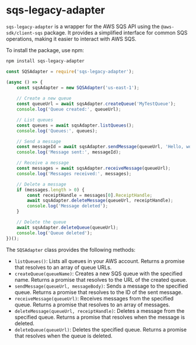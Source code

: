 # sqs-legacy-adapter

`sqs-legacy-adapter` is a wrapper for the AWS SQS API using the `@aws-sdk/client-sqs` package. It provides a simplified interface for common SQS operations, making it easier to interact with AWS SQS.

To install the package, use npm:

```sh
npm install sqs-legacy-adapter
```

```js
const SQSAdapter = require('sqs-legacy-adapter');

(async () => {
    const sqsAdapter = new SQSAdapter('us-east-1');
    
    // Create a new queue
    const queueUrl = await sqsAdapter.createQueue('MyTestQueue');
    console.log('Queue created:', queueUrl);

    // List queues
    const queues = await sqsAdapter.listQueues();
    console.log('Queues:', queues);

    // Send a message
    const messageId = await sqsAdapter.sendMessage(queueUrl, 'Hello, world!');
    console.log('Message sent:', messageId);

    // Receive a message
    const messages = await sqsAdapter.receiveMessage(queueUrl);
    console.log('Messages received:', messages);

    // Delete a message
    if (messages.length > 0) {
        const receiptHandle = messages[0].ReceiptHandle;
        await sqsAdapter.deleteMessage(queueUrl, receiptHandle);
        console.log('Message deleted');
    }

    // Delete the queue
    await sqsAdapter.deleteQueue(queueUrl);
    console.log('Queue deleted');
})();
```

The `SQSAdapter` class provides the following methods:

- `listQueues()`: Lists all queues in your AWS account. Returns a promise that resolves to an array of queue URLs.
- `createQueue(queueName)`: Creates a new SQS queue with the specified name. Returns a promise that resolves to the URL of the created queue.
- `sendMessage(queueUrl, messageBody)`: Sends a message to the specified queue. Returns a promise that resolves to the ID of the sent message.
- `receiveMessage(queueUrl)`: Receives messages from the specified queue. Returns a promise that resolves to an array of messages.
- `deleteMessage(queueUrl, receiptHandle)`: Deletes a message from the specified queue. Returns a promise that resolves when the message is deleted.
- `deleteQueue(queueUrl)`: Deletes the specified queue. Returns a promise that resolves when the queue is deleted.
